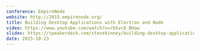 ```yaml
---
conference: EmpireNode
website: http://2015.empirenode.org/
title: Building Desktop Applications with Electron and Node
video: https://www.youtube.com/watch?v=rbSvc8_BHaw
slides: https://speakerdeck.com/stevekinney/building-desktop-applications-with-node-and-electron
date: 2015-10-23
---
```

